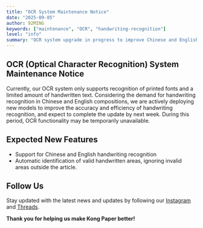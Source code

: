 ```yaml
---
title: "OCR System Maintenance Notice"
date: "2025-09-05"
author: 92MING
keywords: ["maintenance", "OCR", "handwriting-recognition"]
level: "info"
summary: "OCR system upgrade in progress to improve Chinese and English handwriting recognition."
---
```


## OCR (Optical Character Recognition) System Maintenance Notice
Currently, our OCR system only supports recognition of printed fonts and a limited amount of handwritten text. Considering the demand for handwriting recognition in Chinese and English compositions, we are actively deploying new models to improve the accuracy and efficiency of handwriting recognition, and expect to complete the update by next week. During this period, OCR functionality may be temporarily unavailable.

## Expected New Features
- Support for Chinese and English handwriting recognition
- Automatic identification of valid handwritten areas, ignoring invalid areas outside the article.

## Follow Us
Stay updated with the latest news and updates by following our [Instagram](https://www.instagram.com/kongpaperai/) and [Threads](https://www.threads.com/@kongpaperai).

**Thank you for helping us make Kong Paper better!**
